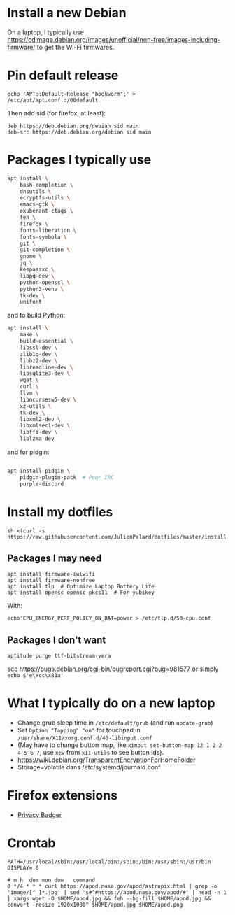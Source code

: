# Install a new Debian

On a laptop, I typically use
https://cdimage.debian.org/images/unofficial/non-free/images-including-firmware/
to get the Wi-Fi firmwares.


# Pin default release

    echo 'APT::Default-Release "bookworm";' > /etc/apt/apt.conf.d/00default

Then add sid (for firefox, at least):

    deb https://deb.debian.org/debian sid main
    deb-src https://deb.debian.org/debian sid main


# Packages I typically use

```bash
apt install \
    bash-completion \
    dnsutils \
    ecryptfs-utils \
    emacs-gtk \
    exuberant-ctags \
    feh \
    firefox \
    fonts-liberation \
    fonts-symbola \
    git \
    git-completion \
    gnome \
    jq \
    keepassxc \
    libpq-dev \
    python-openssl \
    python3-venv \
    tk-dev \
    unifont
```

and to build Python:

```bash
apt install \
    make \
    build-essential \
    libssl-dev \
    zlib1g-dev \
    libbz2-dev \
    libreadline-dev \
    libsqlite3-dev \
    wget \
    curl \
    llvm \
    libncursesw5-dev \
    xz-utils \
    tk-dev \
    libxml2-dev \
    libxmlsec1-dev \
    libffi-dev \
    liblzma-dev
```

and for pidgin:

```bash

apt install pidgin \
    pidgin-plugin-pack  # Pour IRC
    purple-discord
```

# Install my dotfiles

    sh <(curl -s https://raw.githubusercontent.com/JulienPalard/dotfiles/master/install.sh)


## Packages I may need

```
apt install firmware-iwlwifi
apt install firmware-nonfree
apt install tlp  # Optimize Laptop Battery Life
apt install opensc opensc-pkcs11  # For yubikey
```

With:

    echo'CPU_ENERGY_PERF_POLICY_ON_BAT=power > /etc/tlp.d/50-cpu.conf


## Packages I don't want

```
aptitude purge ttf-bitstream-vera
```

see https://bugs.debian.org/cgi-bin/bugreport.cgi?bug=981577 or simply `echo $'e\xcc\x81a'`



# What I typically do on a new laptop

 - Change grub sleep time in `/etc/default/grub` (and run `update-grub`)
 - Set `Option "Tapping" "on"` for touchpad in `/usr/share/X11/xorg.conf.d/40-libinput.conf`
 - (May have to change button map, like `xinput set-button-map 12 1 2 2 4 5 6 7`, use `xev` from `x11-utils` to see button ids).
 - https://wiki.debian.org/TransparentEncryptionForHomeFolder
 - Storage=volatile dans /etc/systemd/journald.conf


# Firefox extensions

 - [Privacy Badger](https://chrome.google.com/webstore/detail/privacy-badger/pkehgijcmpdhfbdbbnkijodmdjhbjlgp?utm_source=chrome-app-launcher-info-dialog)


# Crontab

```text
PATH=/usr/local/sbin:/usr/local/bin:/sbin:/bin:/usr/sbin:/usr/bin
DISPLAY=:0

# m h  dom mon dow   command
0 */4 * * * curl https://apod.nasa.gov/apod/astropix.html | grep -o 'image/[^ ]*.jpg' | sed 's#^#https://apod.nasa.gov/apod/#' | head -n 1 | xargs wget -O $HOME/apod.jpg && feh --bg-fill $HOME/apod.jpg && convert -resize 1920x1080^ $HOME/apod.jpg $HOME/apod.png
